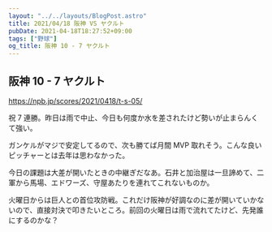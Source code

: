 ```yaml
---
layout: "../../layouts/BlogPost.astro"
title: 2021/04/18 阪神 VS ヤクルト
pubDate: 2021-04-18T18:27:52+09:00
tags: ["野球"]
og_title: 阪神 10 - 7 ヤクルト
---
```


## 阪神 10 - 7 ヤクルト

https://npb.jp/scores/2021/0418/t-s-05/

祝 7 連勝。昨日は雨で中止、今日も何度か水を差されたけど勢いが止まらんくて強い。

ガンケルがマジで安定してるので、次も勝てば月間 MVP 取れそう。こんな良いピッチャーとは去年は思わなかった。

今日の課題は大差が開いたときの中継ぎだなあ。石井と加治屋は一旦諦めて、二軍から馬場、エドワーズ、守屋あたりを連れてこれないものか。

火曜日からは巨人との首位攻防戦。これだけ阪神が好調なのに差が開いていかないので、直接対決で叩きたいところ。前回の火曜日は雨で流れてたけど、先発誰にするのかな？
